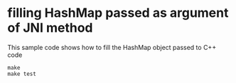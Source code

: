 # filling HashMap passed as argument of JNI method

This sample code shows how to fill the HashMap object passed to C++ code

    make 
    make test
